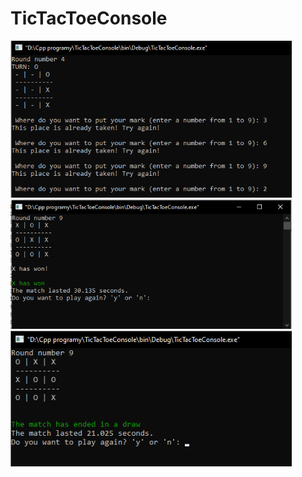 # TicTacToeConsole

<img src="screenshots/screenshot2.png" width=450px>
<img src="screenshots/screenshot1.png" width=450px>
<img src="screenshots/screenshot3.png" width=450px>
